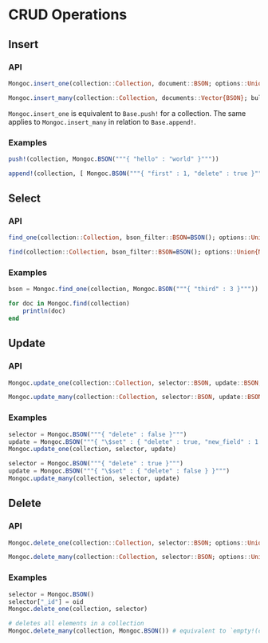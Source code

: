 
# CRUD Operations

## Insert

### API

```julia
Mongoc.insert_one(collection::Collection, document::BSON; options::Union{Nothing, BSON}=nothing)

Mongoc.insert_many(collection::Collection, documents::Vector{BSON}; bulk_options::Union{Nothing, BSON}=nothing, insert_options::Union{Nothing, BSON}=nothing)
```

`Mongoc.insert_one` is equivalent to `Base.push!` for a collection.
The same applies to `Mongoc.insert_many` in relation to `Base.append!`.

### Examples

```julia
push!(collection, Mongoc.BSON("""{ "hello" : "world" }"""))

append!(collection, [ Mongoc.BSON("""{ "first" : 1, "delete" : true }"""), Mongoc.BSON("""{ "second" : 2, "delete" : true }"""), Mongoc.BSON("""{ "third" : 3, "delete" : false }""") ])
```

## Select

### API

```julia
find_one(collection::Collection, bson_filter::BSON=BSON(); options::Union{Nothing, BSON}=nothing) :: Union{Nothing, BSON}

find(collection::Collection, bson_filter::BSON=BSON(); options::Union{Nothing, BSON}=nothing) :: Cursor
```

### Examples

```julia
bson = Mongoc.find_one(collection, Mongoc.BSON("""{ "third" : 3 }"""))

for doc in Mongoc.find(collection)
	println(doc)
end
```

## Update

### API

```julia
Mongoc.update_one(collection::Collection, selector::BSON, update::BSON; options::Union{Nothing, BSON}=nothing)

Mongoc.update_many(collection::Collection, selector::BSON, update::BSON; options::Union{Nothing, BSON}=nothing)
```

### Examples

```julia
selector = Mongoc.BSON("""{ "delete" : false }""")
update = Mongoc.BSON("""{ "\$set" : { "delete" : true, "new_field" : 1 } }""")
Mongoc.update_one(collection, selector, update)

selector = Mongoc.BSON("""{ "delete" : true }""")
update = Mongoc.BSON("""{ "\$set" : { "delete" : false } }""")
Mongoc.update_many(collection, selector, update)
```

## Delete

### API

```julia
Mongoc.delete_one(collection::Collection, selector::BSON; options::Union{Nothing, BSON}=nothing)

Mongoc.delete_many(collection::Collection, selector::BSON; options::Union{Nothing, BSON}=nothing)
```

### Examples

```julia
selector = Mongoc.BSON()
selector["_id"] = oid
Mongoc.delete_one(collection, selector)

# deletes all elements in a collection
Mongoc.delete_many(collection, Mongoc.BSON()) # equivalent to `empty!(collection)`
```

